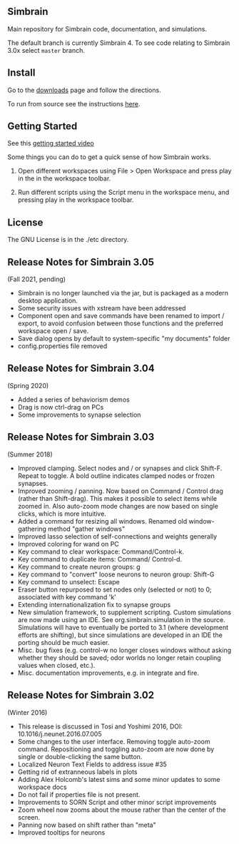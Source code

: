 ## Simbrain 

Main repository for Simbrain code, documentation, and simulations.

The default branch is currently Simbrain 4. To see code relating to Simbrain 3.0x select `master` branch.

## Install
Go to the [downloads](https://simbrain.net/Downloads/downloads_main.html) page and follow the directions.

To run from source see the instructions [here](https://github.com/simbrain/simbrain/wiki/Running-from-source).

## Getting Started

See this [getting started video](https://www.youtube.com/watch?v=yYzUmcPaurI)

Some things you can do to get a quick sense of how Simbrain works.

1) Open different workspaces using File > Open Workspace and press play in the in the workspace toolbar.

2) Run different scripts using the Script menu in the workspace menu, and pressing play in the workspace toolbar.

## License 
The GNU License is in the ./etc directory.

## Release Notes for Simbrain 3.05 
(Fall 2021, pending)
- Simbrain is no longer launched via the jar, but is packaged as a modern desktop application.
- Some security issues with xstream have been addressed
- Component open and save commands have been renamed to import / export, to avoid confusion between those functions and
  the preferred workspace open / save.
- Save dialog opens by default to system-specific "my documents" folder
- config.properties file removed

## Release Notes for Simbrain 3.04 
(Spring 2020)
- Added a series of behaviorism demos
- Drag is now ctrl-drag on PCs
- Some improvements to synapse selection

## Release Notes for Simbrain 3.03 
(Summer 2018)
- Improved clamping. Select nodes and / or synapses and click Shift-F. Repeat to toggle. A bold outline indicates clamped nodes or frozen synapses.
- Improved zooming / panning. Now based on Command / Control drag (rather than Shift-drag). This makes it possible to select items while zoomed in. Also auto-zoom mode changes are now based on single clicks, which is more intuitive.
- Added a command for resizing all windows. Renamed old window-gathering method "gather windows"
- Improved lasso selection of self-connections and weights generally
- Improved coloring for wand on PC
- Key command to clear workspace: Command/Control-k.
- Key command to duplicate items: Command/ Control-d.
- Key command to create neuron groups: g
- Key command to "convert" loose neurons to neuron group: Shift-G
- Key command to unselect: Escape
- Eraser button repurposed to set nodes only (selected or not) to 0; associated with key command 'k'
- Extending internationalization fix to synapse groups
- New simulation framework, to supplement scripting. Custom simulations are now made using an IDE. See org.simbrain.simulation in the source. Simulations will have to eventually be ported to 3.1 (where development efforts are shifting), but since simulations are developed in an IDE the porting should be much easier.
- Misc. bug fixes (e.g. control-w no longer closes windows without asking whether they should be saved; odor worlds no longer retain coupling values when closed, etc.).
- Misc. documentation improvements, e.g. in integrate and fire.

## Release Notes for Simbrain 3.02 
(Winter 2016)
- This release is discussed in Tosi and Yoshimi 2016, DOI: 10.1016/j.neunet.2016.07.005
- Some changes to the user interface. Removing toggle auto-zoom command. Repositioning and toggling auto-zoom are now done by single or double-clicking the same button.
- Localized Neuron Text Fields to address issue #35
- Getting rid of extranneous labels in plots
- Adding Alex Holcomb's latest sims and some minor updates to some workspace docs
- Do not fail if properties file is not present.
- Improvements to SORN Script and other minor script improvements
- Zoom wheel now zooms about the mouse rather than the center of the screen.
- Panning now based on shift rather than "meta"
- Improved tooltips for neurons
